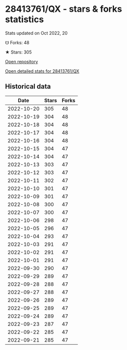 # 28413761/QX - stars & forks statistics

Stats updated on Oct 2022, 20

☋ Forks: 48

★ Stars: 305

[Open repository](https://github.com/28413761/QX)

[Open detailed stats for 28413761/QX](https://reviewgithub.com/rep/28413761/QX)

## Historical data
| Date | Stars | Forks |
|------|-------|-------|
| 2022-10-20 | 305 | 48 | 
| 2022-10-19 | 304 | 48 | 
| 2022-10-18 | 304 | 48 | 
| 2022-10-17 | 304 | 48 | 
| 2022-10-16 | 304 | 48 | 
| 2022-10-15 | 304 | 47 | 
| 2022-10-14 | 304 | 47 | 
| 2022-10-13 | 303 | 47 | 
| 2022-10-12 | 303 | 47 | 
| 2022-10-11 | 302 | 47 | 
| 2022-10-10 | 301 | 47 | 
| 2022-10-09 | 301 | 47 | 
| 2022-10-08 | 300 | 47 | 
| 2022-10-07 | 300 | 47 | 
| 2022-10-06 | 298 | 47 | 
| 2022-10-05 | 296 | 47 | 
| 2022-10-04 | 293 | 47 | 
| 2022-10-03 | 291 | 47 | 
| 2022-10-02 | 291 | 47 | 
| 2022-10-01 | 291 | 47 | 
| 2022-09-30 | 290 | 47 | 
| 2022-09-29 | 289 | 47 | 
| 2022-09-28 | 288 | 47 | 
| 2022-09-27 | 288 | 47 | 
| 2022-09-26 | 289 | 47 | 
| 2022-09-25 | 289 | 47 | 
| 2022-09-24 | 289 | 47 | 
| 2022-09-23 | 287 | 47 | 
| 2022-09-22 | 285 | 47 | 
| 2022-09-21 | 285 | 47 | 

